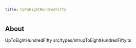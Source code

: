 ```yaml
---
title: UpToEightHundredFifty
---
```


## About

UpToEightHundredFifty src/types/int/upToEightHundredFifty.ts
